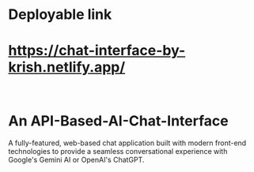 # Deployable link
# https://chat-interface-by-krish.netlify.app/
<br>

# An API-Based-AI-Chat-Interface
A fully-featured, web-based chat application built with modern front-end technologies to provide a seamless conversational experience with Google's Gemini AI or OpenAI's ChatGPT.
